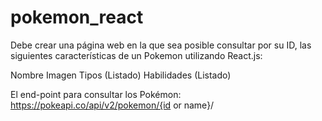 # pokemon_react

Debe crear una página web en la que sea posible consultar por su ID, las siguientes características de un Pokemon utilizando React.js:

Nombre
Imagen
Tipos (Listado)
Habilidades (Listado)

El end-point para consultar los Pokémon: https://pokeapi.co/api/v2/pokemon/{id or name}/
